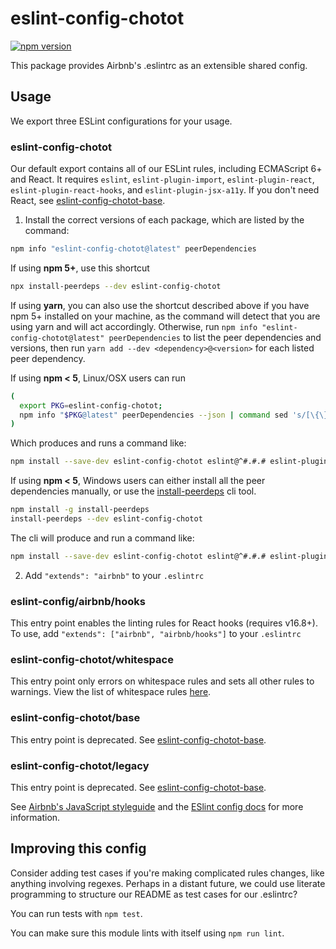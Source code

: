 # eslint-config-chotot

[![npm version](https://badge.fury.io/js/eslint-config-chotot.svg)](http://badge.fury.io/js/eslint-config-chotot)

This package provides Airbnb's .eslintrc as an extensible shared config.

## Usage

We export three ESLint configurations for your usage.

### eslint-config-chotot

Our default export contains all of our ESLint rules, including ECMAScript 6+ and React. It requires `eslint`, `eslint-plugin-import`, `eslint-plugin-react`, `eslint-plugin-react-hooks`, and `eslint-plugin-jsx-a11y`. If you don't need React, see [eslint-config-chotot-base](https://npmjs.com/eslint-config-chotot-base).

1. Install the correct versions of each package, which are listed by the command:

  ```sh
  npm info "eslint-config-chotot@latest" peerDependencies
  ```

  If using **npm 5+**, use this shortcut

  ```sh
  npx install-peerdeps --dev eslint-config-chotot
  ```

  If using **yarn**, you can also use the shortcut described above if you have npm 5+ installed on your machine, as the command will detect that you are using yarn and will act accordingly.
  Otherwise, run `npm info "eslint-config-chotot@latest" peerDependencies` to list the peer dependencies and versions, then run `yarn add --dev <dependency>@<version>` for each listed peer dependency.

  If using **npm < 5**, Linux/OSX users can run

  ```sh
  (
    export PKG=eslint-config-chotot;
    npm info "$PKG@latest" peerDependencies --json | command sed 's/[\{\},]//g ; s/: /@/g' | xargs npm install --save-dev "$PKG@latest"
  )
  ```

  Which produces and runs a command like:

  ```sh
  npm install --save-dev eslint-config-chotot eslint@^#.#.# eslint-plugin-jsx-a11y@^#.#.# eslint-plugin-import@^#.#.# eslint-plugin-react@^#.#.# eslint-plugin-react-hooks@^#.#.#
  ```

  If using **npm < 5**, Windows users can either install all the peer dependencies manually, or use the [install-peerdeps](https://github.com/nathanhleung/install-peerdeps) cli tool.

  ```sh
  npm install -g install-peerdeps
  install-peerdeps --dev eslint-config-chotot
  ```
  The cli will produce and run a command like:

  ```sh
  npm install --save-dev eslint-config-chotot eslint@^#.#.# eslint-plugin-jsx-a11y@^#.#.# eslint-plugin-import@^#.#.# eslint-plugin-react@^#.#.# eslint-plugin-react-hooks@^#.#.#
  ```

2. Add `"extends": "airbnb"` to your `.eslintrc`

### eslint-config/airbnb/hooks

This entry point enables the linting rules for React hooks (requires v16.8+). To use, add `"extends": ["airbnb", "airbnb/hooks"]` to your `.eslintrc`

### eslint-config-chotot/whitespace

This entry point only errors on whitespace rules and sets all other rules to warnings. View the list of whitespace rules [here](https://github.com/chototoss/chotot-web-standards/blob/master/packages/eslint-config-chotot/whitespace.js).

### eslint-config-chotot/base

This entry point is deprecated. See [eslint-config-chotot-base](https://npmjs.com/eslint-config-chotot-base).

### eslint-config-chotot/legacy

This entry point is deprecated. See [eslint-config-chotot-base](https://npmjs.com/eslint-config-chotot-base).

See [Airbnb's JavaScript styleguide](https://github.com/chototoss/chotot-web-standards) and
the [ESlint config docs](https://eslint.org/docs/user-guide/configuring#extending-configuration-files)
for more information.

## Improving this config

Consider adding test cases if you're making complicated rules changes, like anything involving regexes. Perhaps in a distant future, we could use literate programming to structure our README as test cases for our .eslintrc?

You can run tests with `npm test`.

You can make sure this module lints with itself using `npm run lint`.
